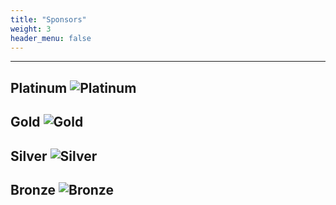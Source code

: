 ```yaml
---
title: "Sponsors"
weight: 3
header_menu: false
---
```


---
Platinum
![Platinum](images/Platnum2023.webp)
---

Gold
![Gold](images/Gold2023.webp)
---

Silver
![Silver](images/Silver2023.webp)
---

Bronze
![Bronze](images/Bronze2023.webp)
---
